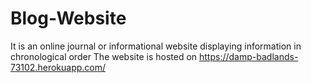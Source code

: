 # Blog-Website
It is an online journal or informational website displaying information in chronological order
The website is hosted on https://damp-badlands-73102.herokuapp.com/
